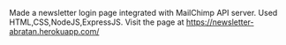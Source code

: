 Made a newsletter login page integrated with MailChimp API server.
Used HTML,CSS,NodeJS,ExpressJS.
Visit the page at https://newsletter-abratan.herokuapp.com/
